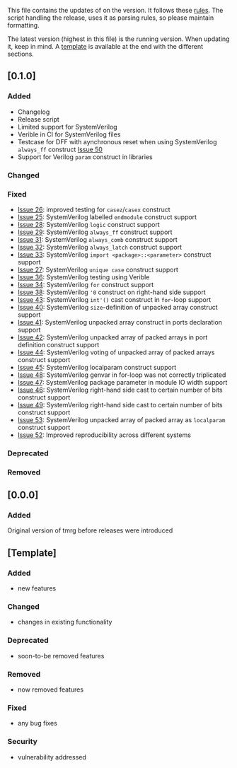 This file contains the updates of on the version.
It follows these [rules](https://keepachangelog.com/en/1.0.0/).
The script handling the release, uses it as parsing rules, so please maintain formatting.

The latest version (highest in this file) is the running version.
When updating it, keep in mind.
A [template](#[template]) is available at the end with the different sections.

## [0.1.0]
### Added
- Changelog
- Release script
- Limited support for SystemVerilog
- Verible in CI for SystemVerilog files
- Testcase for DFF with aynchronous reset when using SystemVerilog `always_ff` construct [Issue 50](https://gitlab.cern.ch/tmrg/tmrg/-/issues/50)
- Support for Verilog `param` construct in libraries

### Changed

### Fixed
- [Issue 26](https://gitlab.cern.ch/tmrg/tmrg/-/issues/26): improved testing for `casez`/`casex` construct
- [Issue 25](https://gitlab.cern.ch/tmrg/tmrg/-/issues/25): SystemVerilog labelled `endmodule` construct support
- [Issue 28](https://gitlab.cern.ch/tmrg/tmrg/-/issues/28): SystemVerilog `logic` construct support
- [Issue 29](https://gitlab.cern.ch/tmrg/tmrg/-/issues/29): SystemVerilog `always_ff` construct support
- [Issue 31](https://gitlab.cern.ch/tmrg/tmrg/-/issues/31): SystemVerilog `always_comb` construct support
- [Issue 32](https://gitlab.cern.ch/tmrg/tmrg/-/issues/32): SystemVerilog `always_latch` construct support
- [Issue 33](https://gitlab.cern.ch/tmrg/tmrg/-/issues/33): SystemVerilog `import <package>::<parameter>` construct support
- [Issue 27](https://gitlab.cern.ch/tmrg/tmrg/-/issues/27): SystemVerilog `unique case` construct support
- [Issue 36](https://gitlab.cern.ch/tmrg/tmrg/-/issues/36): SystemVerilog testing using Verible
- [Issue 34](https://gitlab.cern.ch/tmrg/tmrg/-/issues/34): SystemVerilog `for` construct support
- [Issue 38](https://gitlab.cern.ch/tmrg/tmrg/-/issues/38): SystemVerilog `'0` construct on right-hand side support
- [Issue 43](https://gitlab.cern.ch/tmrg/tmrg/-/issues/43): SystemVerilog `int'()` cast construct in `for`-loop support
- [Issue 40](https://gitlab.cern.ch/tmrg/tmrg/-/issues/40): SystemVerilog `size`-definition of unpacked array construct support
- [Issue 41](https://gitlab.cern.ch/tmrg/tmrg/-/issues/41): SystemVerilog unpacked array construct in ports declaration support
- [Issue 42](https://gitlab.cern.ch/tmrg/tmrg/-/issues/42): SystemVerilog unpacked array of packed arrays in port definition construct support
- [Issue 44](https://gitlab.cern.ch/tmrg/tmrg/-/issues/44): SystemVerilog voting of unpacked array of packed arrays construct support
- [Issue 45](https://gitlab.cern.ch/tmrg/tmrg/-/issues/45): SystemVerilog localparam construct support
- [Issue 48](https://gitlab.cern.ch/tmrg/tmrg/-/issues/48): SystemVerilog genvar in for-loop was not correctly triplicated
- [Issue 47](https://gitlab.cern.ch/tmrg/tmrg/-/issues/47): SystemVerilog package parameter in module IO width support
- [Issue 46](https://gitlab.cern.ch/tmrg/tmrg/-/issues/46): SystemVerilog right-hand side cast to certain number of bits construct support
- [Issue 49](https://gitlab.cern.ch/tmrg/tmrg/-/issues/49): SystemVerilog right-hand side cast to certain number of bits construct support
- [Issue 53](https://gitlab.cern.ch/tmrg/tmrg/-/issues/53): SystemVerilog unpacked array of packed array as `localparam` construct support
- [Issue 52](https://gitlab.cern.ch/tmrg/tmrg/-/issues/52): Improved reproducibility across different systems


### Deprecated

### Removed


## [0.0.0]
### Added
Original version of tmrg before releases were introduced

## [Template]
### Added
- new features
### Changed
- changes in existing functionality
### Deprecated
- soon-to-be removed features
### Removed
- now removed features
### Fixed
- any bug fixes
### Security
- vulnerability addressed
